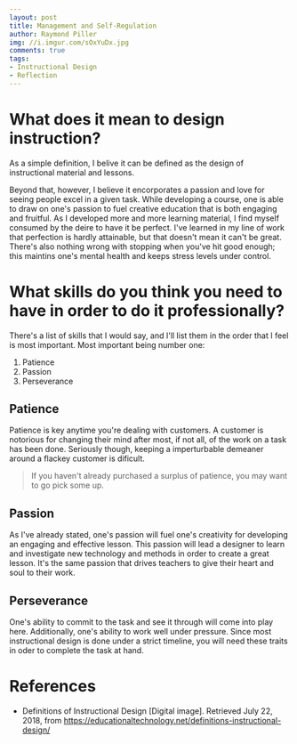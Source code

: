 ```yaml
---
layout: post
title: Management and Self-Regulation
author: Raymond Piller
img: //i.imgur.com/sOxYuDx.jpg
comments: true
tags:
- Instructional Design
- Reflection
---
```

# What does it mean to design instruction?

As a simple definition, I belive it can be defined as the design of instructional material and lessons.

Beyond that, however, I believe it encorporates a passion and love for seeing people excel in a given task.
While developing a course, one is able to draw on one's passion to fuel creative education that is both engaging and fruitful.
As I developed more and more learning material, I find myself consumed by the deire to have it be perfect.
I've learned in my line of work that perfection is hardly attainable, but that doesn't mean it can't be great.
There's also nothing wrong with stopping when you've hit good enough; this maintins one's mental health and keeps stress levels under control.

# What skills do you think you need to have in order to do it professionally?

There's a list of skills that I would say, and I'll list them in the order that I feel is most important. Most important being number one:

1. Patience
2. Passion
3. Perseverance

## Patience

Patience is key anytime you're dealing with customers.
A customer is notorious for changing their mind after most, if not all, of the work on a task has been done.
Seriously though, keeping a imperturbable demeaner around a flackey customer is dificult.

> If you haven't already purchased a surplus of patience, you may want to go pick some up.

## Passion

As I've already stated, one's passion will fuel one's creativity for developing an engaging and effective lesson.
This passion will lead a designer to learn and investigate new technology and methods in order to create a great lesson.
It's the same passion that drives teachers to give their heart and soul to their work.

## Perseverance

One's ability to commit to the task and see it through will come into play here.
Additionally, one's ability to work well under pressure.
Since most instructional design is done under a strict timeline, you will need these traits in oder to complete the task at hand.

# References

- Definitions of Instructional Design [Digital image]. Retrieved July 22, 2018, from https://educationaltechnology.net/definitions-instructional-design/